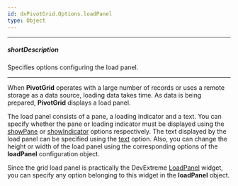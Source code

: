 ```yaml
---
id: dxPivotGrid.Options.loadPanel
type: Object
---
```

---
##### shortDescription
Specifies options configuring the load panel.

---
When **PivotGrid** operates with a large number of records or uses a remote storage as a data source, loading data takes time. As data is being prepared, **PivotGrid** displays a load panel.

The load panel consists of a pane, a loading indicator and a text. You can specify whether the pane or loading indicator must be displayed using the [showPane](/api-reference/10%20UI%20Widgets/dxPivotGrid/1%20Configuration/loadPanel/showPane.md '/Documentation/ApiReference/UI_Widgets/dxPivotGrid/Configuration/loadPanel/#showPane') or [showIndicator](/api-reference/10%20UI%20Widgets/dxPivotGrid/1%20Configuration/loadPanel/showIndicator.md '/Documentation/ApiReference/UI_Widgets/dxPivotGrid/Configuration/loadPanel/#showIndicator') options respectively. The text displayed by the load panel can be specified using the [text](/api-reference/10%20UI%20Widgets/dxPivotGrid/1%20Configuration/loadPanel/text.md '/Documentation/ApiReference/UI_Widgets/dxPivotGrid/Configuration/loadPanel/#text') option. Also, you can change the height or width of the load panel using the corresponding options of the **loadPanel** configuration object.

Since the grid load panel is practically the DevExtreme [LoadPanel](/api-reference/10%20UI%20Widgets/dxLoadPanel '/Documentation/ApiReference/UI_Widgets/dxLoadPanel/') widget, you can specify any option belonging to this widget in the **loadPanel** object.